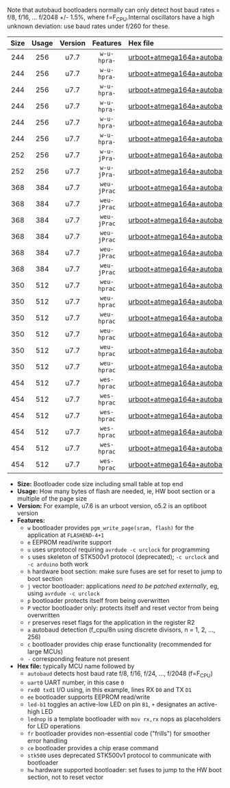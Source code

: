 Note that autobaud bootloaders normally can only detect host baud rates = f/8, f/16, ... f/2048 +/- 1.5%, where f=F<sub>CPU</sub>.Internal oscillators have a high unknown deviation: use baud rates under f/260 for these.

|Size|Usage|Version|Features|Hex file|
|:-:|:-:|:-:|:-:|:--|
|244|256|u7.7|`w-u-hpra-`|[urboot+atmega164a+autobaud_uart0_rxd0_txd1_led+b0_hw.hex](https://raw.githubusercontent.com/stefanrueger/urboot.hex/main/mcus/atmega164a/autobaud/urboot+atmega164a+autobaud_uart0_rxd0_txd1_led+b0_hw.hex)|
|244|256|u7.7|`w-u-hpra-`|[urboot+atmega164a+autobaud_uart0_rxd0_txd1_led+b7_hw.hex](https://raw.githubusercontent.com/stefanrueger/urboot.hex/main/mcus/atmega164a/autobaud/urboot+atmega164a+autobaud_uart0_rxd0_txd1_led+b7_hw.hex)|
|244|256|u7.7|`w-u-hpra-`|[urboot+atmega164a+autobaud_uart0_rxd0_txd1_lednop_hw.hex](https://raw.githubusercontent.com/stefanrueger/urboot.hex/main/mcus/atmega164a/autobaud/urboot+atmega164a+autobaud_uart0_rxd0_txd1_lednop_hw.hex)|
|244|256|u7.7|`w-u-hpra-`|[urboot+atmega164a+autobaud_uart1_rxd2_txd3_led+b0_hw.hex](https://raw.githubusercontent.com/stefanrueger/urboot.hex/main/mcus/atmega164a/autobaud/urboot+atmega164a+autobaud_uart1_rxd2_txd3_led+b0_hw.hex)|
|244|256|u7.7|`w-u-hpra-`|[urboot+atmega164a+autobaud_uart1_rxd2_txd3_led+b7_hw.hex](https://raw.githubusercontent.com/stefanrueger/urboot.hex/main/mcus/atmega164a/autobaud/urboot+atmega164a+autobaud_uart1_rxd2_txd3_led+b7_hw.hex)|
|244|256|u7.7|`w-u-hpra-`|[urboot+atmega164a+autobaud_uart1_rxd2_txd3_lednop_hw.hex](https://raw.githubusercontent.com/stefanrueger/urboot.hex/main/mcus/atmega164a/autobaud/urboot+atmega164a+autobaud_uart1_rxd2_txd3_lednop_hw.hex)|
|252|256|u7.7|`w-u-jPra-`|[urboot+atmega164a+autobaud_uart0_rxd0_txd1.hex](https://raw.githubusercontent.com/stefanrueger/urboot.hex/main/mcus/atmega164a/autobaud/urboot+atmega164a+autobaud_uart0_rxd0_txd1.hex)|
|252|256|u7.7|`w-u-jPra-`|[urboot+atmega164a+autobaud_uart1_rxd2_txd3.hex](https://raw.githubusercontent.com/stefanrueger/urboot.hex/main/mcus/atmega164a/autobaud/urboot+atmega164a+autobaud_uart1_rxd2_txd3.hex)|
|368|384|u7.7|`weu-jPrac`|[urboot+atmega164a+autobaud_uart0_rxd0_txd1_ee_led+b0_fr_ce.hex](https://raw.githubusercontent.com/stefanrueger/urboot.hex/main/mcus/atmega164a/autobaud/urboot+atmega164a+autobaud_uart0_rxd0_txd1_ee_led+b0_fr_ce.hex)|
|368|384|u7.7|`weu-jPrac`|[urboot+atmega164a+autobaud_uart0_rxd0_txd1_ee_led+b7_fr_ce.hex](https://raw.githubusercontent.com/stefanrueger/urboot.hex/main/mcus/atmega164a/autobaud/urboot+atmega164a+autobaud_uart0_rxd0_txd1_ee_led+b7_fr_ce.hex)|
|368|384|u7.7|`weu-jPrac`|[urboot+atmega164a+autobaud_uart0_rxd0_txd1_ee_lednop_fr_ce.hex](https://raw.githubusercontent.com/stefanrueger/urboot.hex/main/mcus/atmega164a/autobaud/urboot+atmega164a+autobaud_uart0_rxd0_txd1_ee_lednop_fr_ce.hex)|
|368|384|u7.7|`weu-jPrac`|[urboot+atmega164a+autobaud_uart1_rxd2_txd3_ee_led+b0_fr_ce.hex](https://raw.githubusercontent.com/stefanrueger/urboot.hex/main/mcus/atmega164a/autobaud/urboot+atmega164a+autobaud_uart1_rxd2_txd3_ee_led+b0_fr_ce.hex)|
|368|384|u7.7|`weu-jPrac`|[urboot+atmega164a+autobaud_uart1_rxd2_txd3_ee_led+b7_fr_ce.hex](https://raw.githubusercontent.com/stefanrueger/urboot.hex/main/mcus/atmega164a/autobaud/urboot+atmega164a+autobaud_uart1_rxd2_txd3_ee_led+b7_fr_ce.hex)|
|368|384|u7.7|`weu-jPrac`|[urboot+atmega164a+autobaud_uart1_rxd2_txd3_ee_lednop_fr_ce.hex](https://raw.githubusercontent.com/stefanrueger/urboot.hex/main/mcus/atmega164a/autobaud/urboot+atmega164a+autobaud_uart1_rxd2_txd3_ee_lednop_fr_ce.hex)|
|350|512|u7.7|`weu-hprac`|[urboot+atmega164a+autobaud_uart0_rxd0_txd1_ee_led+b0_fr_ce_hw.hex](https://raw.githubusercontent.com/stefanrueger/urboot.hex/main/mcus/atmega164a/autobaud/urboot+atmega164a+autobaud_uart0_rxd0_txd1_ee_led+b0_fr_ce_hw.hex)|
|350|512|u7.7|`weu-hprac`|[urboot+atmega164a+autobaud_uart0_rxd0_txd1_ee_led+b7_fr_ce_hw.hex](https://raw.githubusercontent.com/stefanrueger/urboot.hex/main/mcus/atmega164a/autobaud/urboot+atmega164a+autobaud_uart0_rxd0_txd1_ee_led+b7_fr_ce_hw.hex)|
|350|512|u7.7|`weu-hprac`|[urboot+atmega164a+autobaud_uart0_rxd0_txd1_ee_lednop_fr_ce_hw.hex](https://raw.githubusercontent.com/stefanrueger/urboot.hex/main/mcus/atmega164a/autobaud/urboot+atmega164a+autobaud_uart0_rxd0_txd1_ee_lednop_fr_ce_hw.hex)|
|350|512|u7.7|`weu-hprac`|[urboot+atmega164a+autobaud_uart1_rxd2_txd3_ee_led+b0_fr_ce_hw.hex](https://raw.githubusercontent.com/stefanrueger/urboot.hex/main/mcus/atmega164a/autobaud/urboot+atmega164a+autobaud_uart1_rxd2_txd3_ee_led+b0_fr_ce_hw.hex)|
|350|512|u7.7|`weu-hprac`|[urboot+atmega164a+autobaud_uart1_rxd2_txd3_ee_led+b7_fr_ce_hw.hex](https://raw.githubusercontent.com/stefanrueger/urboot.hex/main/mcus/atmega164a/autobaud/urboot+atmega164a+autobaud_uart1_rxd2_txd3_ee_led+b7_fr_ce_hw.hex)|
|350|512|u7.7|`weu-hprac`|[urboot+atmega164a+autobaud_uart1_rxd2_txd3_ee_lednop_fr_ce_hw.hex](https://raw.githubusercontent.com/stefanrueger/urboot.hex/main/mcus/atmega164a/autobaud/urboot+atmega164a+autobaud_uart1_rxd2_txd3_ee_lednop_fr_ce_hw.hex)|
|454|512|u7.7|`wes-hprac`|[urboot+atmega164a+autobaud_uart0_rxd0_txd1_ee_led+b0_fr_ce_stk500_hw.hex](https://raw.githubusercontent.com/stefanrueger/urboot.hex/main/mcus/atmega164a/autobaud/urboot+atmega164a+autobaud_uart0_rxd0_txd1_ee_led+b0_fr_ce_stk500_hw.hex)|
|454|512|u7.7|`wes-hprac`|[urboot+atmega164a+autobaud_uart0_rxd0_txd1_ee_led+b7_fr_ce_stk500_hw.hex](https://raw.githubusercontent.com/stefanrueger/urboot.hex/main/mcus/atmega164a/autobaud/urboot+atmega164a+autobaud_uart0_rxd0_txd1_ee_led+b7_fr_ce_stk500_hw.hex)|
|454|512|u7.7|`wes-hprac`|[urboot+atmega164a+autobaud_uart0_rxd0_txd1_ee_lednop_fr_ce_stk500_hw.hex](https://raw.githubusercontent.com/stefanrueger/urboot.hex/main/mcus/atmega164a/autobaud/urboot+atmega164a+autobaud_uart0_rxd0_txd1_ee_lednop_fr_ce_stk500_hw.hex)|
|454|512|u7.7|`wes-hprac`|[urboot+atmega164a+autobaud_uart1_rxd2_txd3_ee_led+b0_fr_ce_stk500_hw.hex](https://raw.githubusercontent.com/stefanrueger/urboot.hex/main/mcus/atmega164a/autobaud/urboot+atmega164a+autobaud_uart1_rxd2_txd3_ee_led+b0_fr_ce_stk500_hw.hex)|
|454|512|u7.7|`wes-hprac`|[urboot+atmega164a+autobaud_uart1_rxd2_txd3_ee_led+b7_fr_ce_stk500_hw.hex](https://raw.githubusercontent.com/stefanrueger/urboot.hex/main/mcus/atmega164a/autobaud/urboot+atmega164a+autobaud_uart1_rxd2_txd3_ee_led+b7_fr_ce_stk500_hw.hex)|
|454|512|u7.7|`wes-hprac`|[urboot+atmega164a+autobaud_uart1_rxd2_txd3_ee_lednop_fr_ce_stk500_hw.hex](https://raw.githubusercontent.com/stefanrueger/urboot.hex/main/mcus/atmega164a/autobaud/urboot+atmega164a+autobaud_uart1_rxd2_txd3_ee_lednop_fr_ce_stk500_hw.hex)|

- **Size:** Bootloader code size including small table at top end
- **Usage:** How many bytes of flash are needed, ie, HW boot section or a multiple of the page size
- **Version:** For example, u7.6 is an urboot version, o5.2 is an optiboot version
- **Features:**
  + `w` bootloader provides `pgm_write_page(sram, flash)` for the application at `FLASHEND-4+1`
  + `e` EEPROM read/write support
  + `u` uses urprotocol requiring `avrdude -c urclock` for programming
  + `s` uses skeleton of STK500v1 protocol (deprecated); `-c urclock` and `-c arduino` both work
  + `h` hardware boot section: make sure fuses are set for reset to jump to boot section
  + `j` vector bootloader: applications *need to be patched externally*, eg, using `avrdude -c urclock`
  + `p` bootloader protects itself from being overwritten
  + `P` vector bootloader only: protects itself and reset vector from being overwritten
  + `r` preserves reset flags for the application in the register R2
  + `a` autobaud detection (f_cpu/8n using discrete divisors, n = 1, 2, ..., 256)
  + `c` bootloader provides chip erase functionality (recommended for large MCUs)
  + `-` corresponding feature not present
- **Hex file:** typically MCU name followed by
  + `autobaud` detects host baud rate f/8, f/16, f/24, ..., f/2048 (f=F<sub>CPU</sub>)
  + `uart0` UART number, in this case `0`
  + `rxd0 txd1` I/O using, in this example, lines RX `D0` and TX `D1`
  + `ee` bootloader supports EEPROM read/write
  + `led-b1` toggles an active-low LED on pin `B1`, `+` designates an active-high LED
  + `lednop` is a template bootloader with `mov rx,rx` nops as placeholders for LED operations
  + `fr` bootloader provides non-essential code ("frills") for smoother error handling
  + `ce` bootloader provides a chip erase command
  + `stk500` uses deprecated STK500v1 protocol to communicate with bootloader
  + `hw` hardware supported bootloader: set fuses to jump to the HW boot section, not to reset vector
